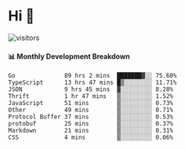 # Hi 👋
 
![visitors](https://visitor-badge.glitch.me/badge?page_id=sorcererxw.sorcererx)

#### 📊 Monthly Development Breakdown

<!--START_SECTION:waka-->
```text
Go              89 hrs 2 mins  ███████▓░░ 75.60%
TypeScript      13 hrs 47 mins █▒░░░░░░░░ 11.71%
JSON            9 hrs 45 mins  ▓░░░░░░░░░ 8.28%
Thrift          1 hr 47 mins   ▒░░░░░░░░░ 1.52%
JavaScript      51 mins        ▒░░░░░░░░░ 0.73%
Other           49 mins        ▒░░░░░░░░░ 0.71%
Protocol Buffer 37 mins        ▒░░░░░░░░░ 0.53%
protobuf        25 mins        ▒░░░░░░░░░ 0.37%
Markdown        21 mins        ▒░░░░░░░░░ 0.31%
CSS             4 mins         ▒░░░░░░░░░ 0.06%
```
<!--END_SECTION:waka-->
